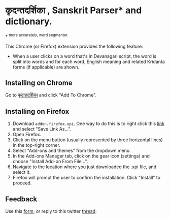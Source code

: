 # कृदन्तदर्शिका , Sanskrit Parser* and dictionary.

\* <sup>more accurately, word segmenter.</sup>

This Chrome (or Firefox) extension provides the following feature: 
- When a user clicks on a word that's in Devanagari script, the word is split into words and for each word, English meaning and related Kridanta forms (if applicable) are shown.

## Installing on Chrome
Go to [कृदन्तदर्शिका](https://t.co/9BwPXbIGzy) and click "Add To Chrome".

## Installing on Firefox
1. Download `addon.firefox.xpi`. One way to do this is to right click this [link](https://github.com/sumanthegde/kridantaclient/raw/main/addon.firefox.xpi) and select "Save Link As...".
1. Open Firefox.
1. Click on the menu button (usually represented by three horizontal lines) in the top-right corner.
1. Select "Add-ons and themes" from the dropdown menu.
1. In the Add-ons Manager tab, click on the gear icon (settings) and choose "Install Add-on From File...".
1. Navigate to the location where you just downloaded the .xpi file, and select it.
1. Firefox will prompt the user to confirm the installation. Click "Install" to proceed.

##  Feedback
Use this [form](https://forms.gle/VUzn9PkFUVNP4DSb9), or reply to this twitter [thread](https://twitter.com/sumanthegde/status/1623233287308320768?s=20).
